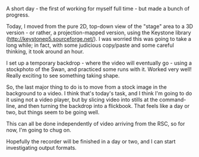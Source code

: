 A short day - the first of working for myself full time - but made a bunch of progress.

Today, I moved from the pure 2D, top-down view of the "stage" area to a 3D version - or rather, a projection-mapped version, using the Keystone library (http://keystonep5.sourceforge.net/). I was worried this was going to take a long while; in fact, with some judicious copy/paste and some careful thinking, it took around an hour.

I set up a temporary backdrop - where the video will eventually go - using a stockphoto of the Swan, and practiced some runs with it. Worked very well! Really exciting to see something taking shape.

So, the last major thing to do is to move from a stock image in the background to a video. I think that's today's task, and I think I'm going to do it using not a video player, but by slicing video into stills at the command-line, and then turning the backdrop into a flickbook. That feels like a day or two, but things seem to be going well.

This can all be done independently of video arriving from the RSC, so for now, I'm going to chug on.

Hopefully the recorder will be finished in a day or two, and I can start investigating output formats.